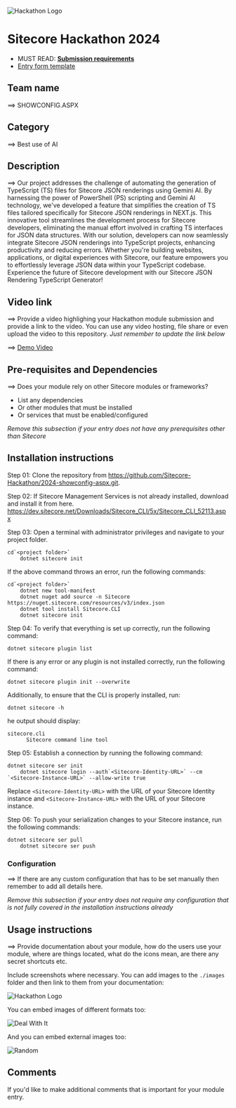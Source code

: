 ![Hackathon Logo](docs/images/hackathon.png?raw=true "Hackathon Logo")

# Sitecore Hackathon 2024

- MUST READ: **[Submission requirements](SUBMISSION_REQUIREMENTS.md)**
- [Entry form template](ENTRYFORM.md)

## Team name

⟹ SHOWCONFIG.ASPX

## Category

⟹ Best use of AI

## Description

⟹ Our project addresses the challenge of automating the generation of TypeScript (TS) files for Sitecore JSON renderings using Gemini AI. By harnessing the power of PowerShell (PS) scripting and Gemini AI technology, we've developed a feature that simplifies the creation of TS files tailored specifically for Sitecore JSON renderings in NEXT.js. This innovative tool streamlines the development process for Sitecore developers, eliminating the manual effort involved in crafting TS interfaces for JSON data structures. With our solution, developers can now seamlessly integrate Sitecore JSON renderings into TypeScript projects, enhancing productivity and reducing errors. Whether you're building websites, applications, or digital experiences with Sitecore, our feature empowers you to effortlessly leverage JSON data within your TypeScript codebase. Experience the future of Sitecore development with our Sitecore JSON Rendering TypeScript Generator!

## Video link

⟹ Provide a video highlighing your Hackathon module submission and provide a link to the video. You can use any video hosting, file share or even upload the video to this repository. _Just remember to update the link below_

⟹ [Demo Video](docs/video/Showconfig.aspx-Codegen-Demo.mp4?raw=true)

## Pre-requisites and Dependencies

⟹ Does your module rely on other Sitecore modules or frameworks?

- List any dependencies
- Or other modules that must be installed
- Or services that must be enabled/configured

_Remove this subsection if your entry does not have any prerequisites other than Sitecore_

## Installation instructions

Step 01: Clone the repository from https://github.com/Sitecore-Hackathon/2024-showconfig-aspx.git.

Step 02: If Sitecore Management Services is not already installed, download and install it from here.
        https://dev.sitecore.net/Downloads/Sitecore_CLI/5x/Sitecore_CLI_52113.aspx

Step 03: Open a terminal with administrator privileges and navigate to your project folder.

    cd`<project folder>`
        dotnet sitecore init

If the above command throws an error, run the following commands:

    cd`<project folder>`
        dotnet new tool-manifest
        dotnet nuget add source -n Sitecore https://nuget.sitecore.com/resources/v3/index.json
        dotnet tool install Sitecore.CLI
        dotnet sitecore init

Step 04: To verify that everything is set up correctly, run the following command:

    dotnet sitecore plugin list

If there is any error or any plugin is not installed correctly, run the following command:

    dotnet sitecore plugin init --overwrite

Additionally, to ensure that the CLI is properly installed, run:

    dotnet sitecore -h

he output should display:

    sitecore.cli
          Sitecore command line tool

Step 05: Establish a connection by running the following command:

    dotnet sitecore ser init
        dotnet sitecore login --auth`<Sitecore-Identity-URL>` --cm `<Sitecore-Instance-URL>` --allow-write true

Replace `<Sitecore-Identity-URL>` with the URL of your Sitecore Identity instance and `<Sitecore-Instance-URL>` with the URL of your Sitecore instance.

Step 06: To push your serialization changes to your Sitecore instance, run the following commands:

    dotnet sitecore ser pull
        dotnet sitecore ser push

### Configuration

⟹ If there are any custom configuration that has to be set manually then remember to add all details here.

_Remove this subsection if your entry does not require any configuration that is not fully covered in the installation instructions already_

## Usage instructions

⟹ Provide documentation about your module, how do the users use your module, where are things located, what do the icons mean, are there any secret shortcuts etc.

Include screenshots where necessary. You can add images to the `./images` folder and then link to them from your documentation:

![Hackathon Logo](docs/images/hackathon.png?raw=true "Hackathon Logo")

You can embed images of different formats too:

![Deal With It](docs/images/deal-with-it.gif?raw=true "Deal With It")

And you can embed external images too:

![Random](https://thiscatdoesnotexist.com/)

## Comments

If you'd like to make additional comments that is important for your module entry.
